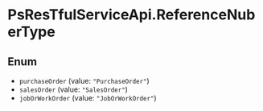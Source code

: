 # PsResTfulServiceApi.ReferenceNuberType

## Enum

* `purchaseOrder` (value: `"PurchaseOrder"`)
* `salesOrder` (value: `"SalesOrder"`)
* `jobOrWorkOrder` (value: `"JobOrWorkOrder"`)
